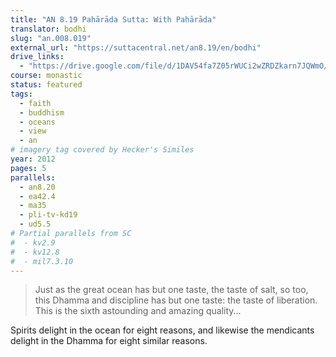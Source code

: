 ```yaml
---
title: "AN 8.19 Pahārāda Sutta: With Pahārāda"
translator: bodhi
slug: "an.008.019"
external_url: "https://suttacentral.net/an8.19/en/bodhi"
drive_links:
  - "https://drive.google.com/file/d/1DAV54fa7Z05rWUCi2wZRDZkarn7JQWmO/view?usp=drivesdk"
course: monastic
status: featured
tags:
  - faith
  - buddhism
  - oceans
  - view
  - an
# imagery tag covered by Hecker's Similes
year: 2012
pages: 5
parallels:
  - an8.20
  - ea42.4
  - ma35
  - pli-tv-kd19
  - ud5.5
# Partial parallels from SC
#  - kv2.9
#  - kv12.8
#  - mil7.3.10
---
```


> Just as the great ocean has but one taste, the taste of salt, so too, this Dhamma and discipline has but one taste: the taste of liberation.
This is the sixth astounding and amazing quality...

Spirits delight in the ocean for eight reasons, and likewise the mendicants delight in the Dhamma for eight similar reasons.

